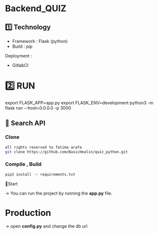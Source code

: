 # Backend_QUIZ

## 1️⃣ Technology

- Framework : Flask (python)
- Build : pip

Deployment :

- GitlabCI

# 2️⃣ RUN

export FLASK_APP=app.py
export FLASK_ENV=development
python3 -m flask run --host=0.0.0.0 -p 3000

## 📍 Search API

### Clone

```bash
all rights reserved to fatima arafa
git clone https://github.com/BasicHealin/quiz_python.git
```

### Compile , Build

```bash
pip3 install -r requirements.txt

```

🚀Start

-> You can run the project by running the **app.py** file.

# Production

-> open **config.py** and change the db url
